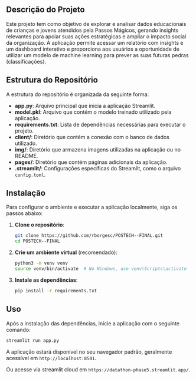 ## Descrição do Projeto

Este projeto tem como objetivo de explorar e analisar dados educacionais de crianças e jovens atendidos pela Passos Mágicos, gerando insights relevantes para apoiar suas ações estratégicas e ampliar o impacto social da organização. A aplicação permite acessar um relatório com insights e um dashboard interativo e proporciona aos usuários a oportunidade de utilizar um modelo de machine learning para prever as suas futuras pedras (classificações).

## Estrutura do Repositório

A estrutura do repositório é organizada da seguinte forma:

- **app.py**: Arquivo principal que inicia a aplicação Streamlit.
- **model.pkl**: Arquivo que contém o modelo treinado utilizado pela aplicação.
- **requirements.txt**: Lista de dependências necessárias para executar o projeto.
- **client/**: Diretório que contém a conexão com o banco de dados utilizado.
- **img/**: Diretório que armazena imagens utilizadas na aplicação ou no README.
- **pages/**: Diretório que contém páginas adicionais da aplicação.
- **.streamlit/**: Configurações específicas do Streamlit, como o arquivo `config.toml`.

## Instalação

Para configurar o ambiente e executar a aplicação localmente, siga os passos abaixo:

1. **Clone o repositório**:

   ```bash
   git clone https://github.com/rborgesc/POSTECH--FINAL.git
   cd POSTECH--FINAL
   ```

2. **Crie um ambiente virtual** (recomendado):

   ```bash
   python3 -m venv venv
   source venv/bin/activate  # No Windows, use venv\Scripts\activate
   ```

3. **Instale as dependências**:

   ```bash
   pip install -r requirements.txt
   ```

## Uso

Após a instalação das dependências, inicie a aplicação com o seguinte comando:

```bash
streamlit run app.py
```

A aplicação estará disponível no seu navegador padrão, geralmente acessível em `http://localhost:8501`.

Ou acesse via streamlit cloud em `https://datathon-phase5.streamlit.app/`.


